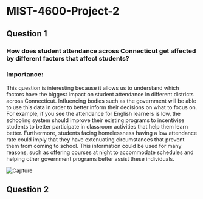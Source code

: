 # MIST-4600-Project-2

## Question 1

### How does student attendance across Connecticut get affected by different factors that affect students? 

### Importance:
This question is interesting because it allows us to understand which factors have the biggest impact on student attendance in different districts across Connecticut. Influencing bodies such as the government will be able to use this data in order to better inform their decisions on what to focus on. For example, if you see the attendance for English learners is low, the schooling system should improve their existing programs to incentivise students to better participate in classroom activities that help them learn better. Furthermore, students facing homelessness having a low attendance rate could imply that they have extenuating circumstances that prevent them from coming to school. This information could be used for many reasons, such as offering courses at night to accommodate schedules and helping other government programs better assist these individuals. 


![Capture](https://github.com/armon222/MIST-4600-Project-2/assets/62662242/c3978fb8-356a-438d-ab29-025eda98ea01)


## Question 2

